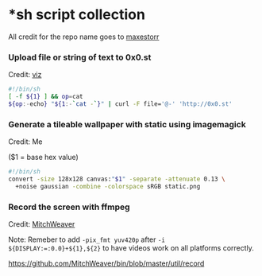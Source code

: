# *sh script collection

All credit for the repo name goes to [maxestorr](https://github.com/maxestorr)

### Upload file or string of text to 0x0.st

Credit: [viz](https://github.com/vizs)

```sh
#!/bin/sh
[ -f ${1} ] && op=cat
${op:-echo} "${1:-`cat -`}" | curl -F file='@-' 'http://0x0.st'
```

### Generate a tileable wallpaper with static using imagemagick

Credit: Me

($1 = base hex value)

```sh
#!/bin/sh
convert -size 128x128 canvas:"$1" -separate -attenuate 0.13 \
  +noise gaussian -combine -colorspace sRGB static.png
```

### Record the screen with ffmpeg

Credit: [MitchWeaver](github.com/MitchWeaver)

Note: Remeber to add `-pix_fmt yuv420p` after `-i ${DISPLAY:=:0.0}+${1},${2}` to have videos work on all platforms correctly.

https://github.com/MitchWeaver/bin/blob/master/util/record

